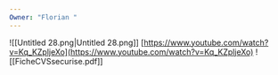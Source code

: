 ```yaml
---
Owner: "Florian "
---
```

![[Untitled 28.png|Untitled 28.png]]
[https://www.youtube.com/watch?v=Kq_KZpljeXo](https://www.youtube.com/watch?v=Kq_KZpljeXo)
![[FicheCVSsecurise.pdf]]